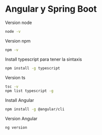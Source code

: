# Angular y Spring Boot

Version node

```bash
node -v
```

Version npm

```bash
npm -v
```

Install typescript para tener la sintaxis

```bash
npm install -g typescript
```

Version ts

```bash
tsc -v
npm list typescript -g
```

Install Angular

```bash
npm install -g @angular/cli
```

Version Angular
```bash
ng version
```

